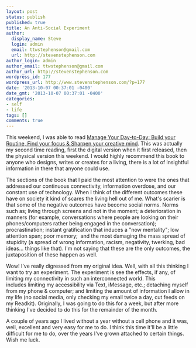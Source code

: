 ```yaml
---
layout: post
status: publish
published: true
title: An Anti-Social Experiment
author:
  display_name: Steve
  login: admin
  email: ttwstephenson@gmail.com
  url: http://stevenstephenson.com
author_login: admin
author_email: ttwstephenson@gmail.com
author_url: http://stevenstephenson.com
wordpress_id: 177
wordpress_url: http://www.stevenstephenson.com/?p=177
date: '2013-10-07 00:37:01 -0400'
date_gmt: '2013-10-07 00:37:01 -0400'
categories:
- self
- life
tags: []
comments: true
---
```

<p>This weekend, I was able to read <a href="http://www.amazon.com/gp/product/1477800670/ref=as_li_ss_tl?ie=UTF8&amp;camp=1789&amp;creative=390957&amp;creativeASIN=1477800670&amp;linkCode=as2&amp;tag=stevestephcre-20"><span style="text-decoration: underline;">Manage Your Day-to-Day: Build your Routine, Find your focus &amp; Sharpen your creative mind</span></a>. This was actually my second time reading, first the digital version when it first released, then the physical version this weekend. I would highly recommend this book to anyone who designs, writes or creates for a living, there is a lot of insightful information in there that anyone could use.</p>
<p>The sections of the book that I paid the most attention to were the ones that addressed our continuous connectivity, information overdose, and our constant use of technology. When I think of the different outcomes these have on society it kind of scares the living hell out of me. What's scarier is that some of the negative outcomes have become social norms. Norms such as; living through screens and not in the moment; a deterioration in manners (for example, conversations where people are looking on their phones/computers rather being engaged in the conversation); procrastination; instant gratification that induces a "now mentality"; low attention span; poor memory;  and the most damaging the mass spread of stupidity (a spread of wrong information, racism, negativity, twerking, bad ideas... things like that). I'm not saying that these are the only outcomes, the juxtaposition of these happen as well.</p>
<p>Wow! I've really digressed from my original idea. Well, with all this thinking I want to try an experiment. The experiment is see the effects, if any, of limiting my connectivity in such an interconnected world. This includes limiting my accessibility via Text, iMessage, etc.; detaching myself from my phone &amp; computer; and limiting the amount of information I allow in my life (no social media, only checking my email twice a day, cut feeds on my Readkit). Originally, I was going to do this for a week, but after more thinking I've decided to do this for the remainder of the month.</p>
<p>A couple of years ago I lived without a year without a cell phone and it was, well, excellent and very easy for me to do. I think this time it'll be a little difficult for me to do, over the years I've grown attached to certain things. Wish me luck.</p>
